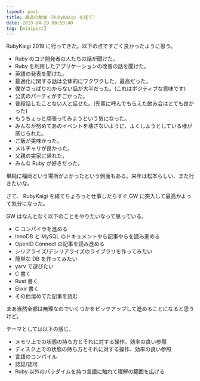 ```yaml
---
layout: post
title: 最近の勉強 (RubyKaigi を経て)
date: 2019-04-29 00:59:40
tag: [minipost]
---
```


RubyKaigi 2019 に行ってきた。以下の点ですごく良かったように思う。

- Ruby のコア開発者の人たちの話が聞けた。
- Ruby を利用したアプリケーションの改善の話を聞けた。
- 英語の発表を聞けた。
- 最適化に関する話は全体的にワクワクした。最高だった。
- 僕がさっぱりわからない話が大半だった。(これはポジティブな意味です)
- 公式のパーティがすごかった。
- 普段話したことない人と話せた。(先輩に呼んでもらえた飲み会はとても良かった)
- もうちょっと頑張ってみようという気になった。
- みんなが努めてあのイベントを壊さないように、よくしようとしている様が感じられた。
- ご飯が美味かった。
- メルチャリが良かった。
- 父親の実家に帰れた。
- みんな Ruby が好きだった。

単純に福岡という場所がよかったという側面もある。来年は松本らしい、また行きたいな。

さて、 RubyKaigi を経てちょろっと仕事したらすぐ GW に突入して最高かよって気分になった。

GW はなんとなく以下のことをやりたいなって思っている。

- C コンパイラを進める
- InnoDB と MySQL のドキュメントやら記事やらを読み進める
- OpenID Connect の記事を読み進める
- シリアライズ/デシリアライズのライブラリを作ってみたい
- 簡単な DB を作ってみたい
- yarv で遊びたい
- C 書く
- Rust 書く
- Elixir 書く
- その他溜めてた記事を読む

まあ当然全部は無理なのでいくつかをピックアップして進めることになると思うけど。

テーマとしては以下の感じ。

- メモリ上での状態の持ち方とそれに対する操作、効率の良い参照
- ディスク上での状態の持ち方とそれに対する操作、効率の良い参照
- 言語のコンパイル
- 認証/認可
- Ruby 以外のパラダイムを持つ言語に触れて理解の範囲を広げる
